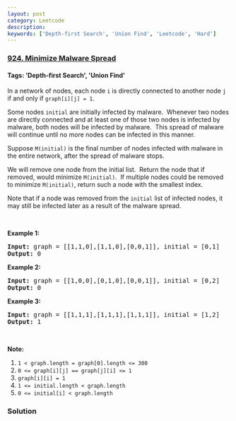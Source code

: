 ```yaml
---
layout: post
category: Leetcode
description: 
keywords: ['Depth-first Search', 'Union Find', 'Leetcode', 'Hard']
---
```

### [924. Minimize Malware Spread](https://leetcode.com/problems/minimize-malware-spread)

#### Tags: 'Depth-first Search', 'Union Find'

<div class="content__u3I1 question-content__JfgR"><div><p>In a network of nodes, each node <code>i</code> is directly connected to another node <code>j</code> if and only if <code>graph[i][j] = 1</code>.</p>
<p>Some nodes <code>initial</code> are initially infected by malware.  Whenever two nodes are directly connected and at least one of those two nodes is infected by malware, both nodes will be infected by malware.  This spread of malware will continue until no more nodes can be infected in this manner.</p>
<p>Suppose <code>M(initial)</code> is the final number of nodes infected with malware in the entire network, after the spread of malware stops.</p>
<p>We will remove one node from the initial list.  Return the node that if removed, would minimize <code>M(initial)</code>.  If multiple nodes could be removed to minimize <code>M(initial)</code>, return such a node with the smallest index.</p>
<p>Note that if a node was removed from the <code>initial</code> list of infected nodes, it may still be infected later as a result of the malware spread.</p>
<p> </p>
<ol>
</ol>
<p><strong>Example 1:</strong></p>
<pre><strong>Input: </strong>graph = [[1,1,0],[1,1,0],[0,0,1]], initial = [0,1]
<strong>Output: </strong>0
</pre>
<p><strong>Example 2:</strong></p>
<pre><strong>Input: </strong>graph = [[1,0,0],[0,1,0],[0,0,1]], initial = [0,2]
<strong>Output: </strong>0
</pre>
<p><strong>Example 3:</strong></p>
<pre><strong>Input: </strong>graph = [[1,1,1],[1,1,1],[1,1,1]], initial = [1,2]
<strong>Output: </strong>1
</pre>
<p> </p>
<p><strong>Note:</strong></p>
<ol>
<li><code>1 &lt; graph.length = graph[0].length &lt;= 300</code></li>
<li><code>0 &lt;= graph[i][j] == graph[j][i] &lt;= 1</code></li>
<li><code>graph[i][i] = 1</code></li>
<li><code>1 &lt;= initial.length &lt; graph.length</code></li>
<li><code>0 &lt;= initial[i] &lt; graph.length</code></li>
</ol>
</div></div>

### Solution
